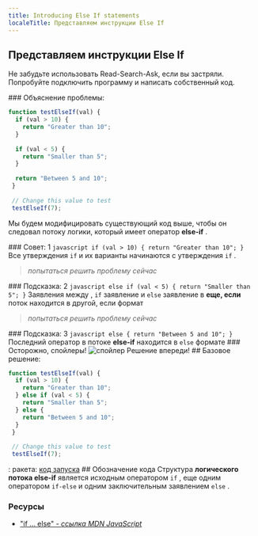 ```yaml
---
title: Introducing Else If statements
localeTitle: Представляем инструкции Else If
---
```

## Представляем инструкции Else If

Не забудьте использовать Read-Search-Ask, если вы застряли. Попробуйте подключить программу и написать собственный код.

\### Объяснение проблемы:

```javascript
function testElseIf(val) { 
  if (val > 10) { 
    return "Greater than 10"; 
  } 
 
  if (val < 5) { 
    return "Smaller than 5"; 
  } 
 
  return "Between 5 and 10"; 
 } 
 
 // Change this value to test 
 testElseIf(7); 
```

Мы будем модифицировать существующий код выше, чтобы он следовал потоку логики, который имеет оператор **else-if** .

\### Совет: 1 `javascript if (val > 10) { return "Greater than 10"; }` Все утверждения `if` и их варианты начинаются с утверждения `if` .

> _попытаться решить проблему сейчас_

\### Подсказка: 2 `javascript else if (val < 5) { return "Smaller than 5"; }` Заявления между , `if` заявление и `else` заявление в **еще, если** поток находится в другой, если формат

> _попытаться решить проблему сейчас_

\### Подсказка: 3 `javascript else { return "Between 5 and 10"; }` Последний оператор в потоке **else-if** находится в `else` формате ### Осторожно, спойлеры! ![спойлер](http://discourse-user-assets.s3.amazonaws.com/original/2X/2/2d6c412a50797771301e7ceabd554cef4edcd74d.gif) Решение впереди! ## Базовое решение:

```javascript
function testElseIf(val) { 
  if (val > 10) { 
    return "Greater than 10"; 
  } else if (val < 5) { 
    return "Smaller than 5"; 
  } else {
    return "Between 5 and 10";
  }
 } 
 
 // Change this value to test 
 testElseIf(7); 
```

: ракета: [код запуска](https://repl.it/@RyanPisuena/GoldenWorriedRuntime) ## Обозначение кода Структура **логического потока else-if** является исходным оператором `if` , еще одним оператором `if-else` и одним заключительным заявлением `else` .

### Ресурсы

*   ["if ... else" - _ссылка MDN JavaScript_](https://developer.mozilla.org/en-US/docs/Web/JavaScript/Reference/Statements/if…else)